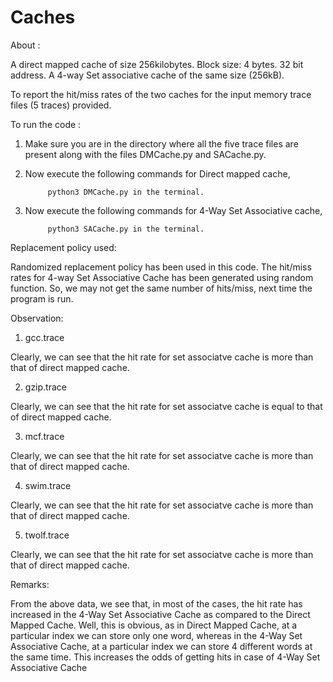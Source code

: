 # Caches

About :

A direct mapped cache of size 256kilobytes. Block size: 4 bytes. 32 bit address.
A 4-way Set associative cache of the same size (256kB).

To report the hit/miss rates of the two caches for the input memory trace files (5 traces) provided.

To run the code :

  1. Make sure you are in the directory where all the five trace files are present along with the files DMCache.py and SACache.py.
  2. Now execute the following commands for Direct mapped cache, 
              
              python3 DMCache.py in the terminal.
 
  3. Now execute the following commands for 4-Way Set Associative cache, 
        
              python3 SACache.py in the terminal.
 

Replacement policy used:

Randomized replacement policy has been used in this code. The hit/miss rates for 4-way Set Associative Cache has been generated using random function. So, we may not get the same number of hits/miss, next time the program is run.


Observation:

1. gcc.trace

Clearly, we can see that the hit rate for set associatve cache is more than that of direct mapped cache.

2. gzip.trace

Clearly, we can see that the hit rate for set associatve cache is equal to that of direct mapped cache.

3. mcf.trace

Clearly, we can see that the hit rate for set associatve cache is more than that of direct mapped cache.

4. swim.trace

Clearly, we can see that the hit rate for set associatve cache is more than that of direct mapped cache.

5. twolf.trace

Clearly, we can see that the hit rate for set associatve cache is more than that of direct mapped cache.


Remarks: 

From the above data, we see that, in most of the cases, the hit rate has increased in the 4-Way Set Associative Cache as compared to the Direct Mapped Cache. Well, this is obvious, as in Direct Mapped Cache, at a particular index we can store only one word, whereas in the 4-Way Set Associative Cache, at a particular index we can store 4 different words at the same time. This increases the odds of getting hits in case of 4-Way Set Associative Cache
